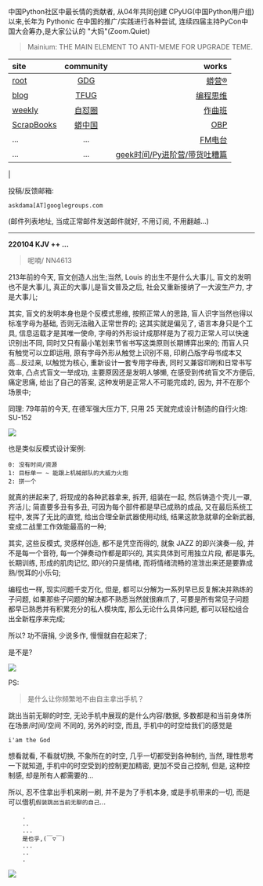 中国Python社区中最长情的贡献者, 从04年共同创建 CPyUG(中国Python用户组)以来,长年为 Pythonic 在中国的推广/实践进行各种尝试, 连续四届主持PyCon中国大会筹办,是大家公认的 "大妈"(Zoom.Quiet)

> Mainium: THE MAIN ELEMENT TO ANTI-MEME FOR UPGRADE TEME.

| site | community | works |
| :-----| :----: | ----: |
| [root](http://zoomquiet.io/) | [GDG](https://blog.zhgdg.org/) | [蟒营®](https://doc.101.camp/) |
| [blog](https://blog.zoomquiet.io/pages/zoomquiet.html) | [TFUG](http://zh.tfug.world/) | [编程思维](https://py.101.camp/) |
| [weekly](http://weekly.pychina.org/) | [自怼圈](https://du.101.camp/) | [作曲班](https://mu.101.camp/) |
| [ScrapBooks](https://zoomquiet.io/collection.html) | [蟒中国](https://pychina.org/) | [OBP](https://zoomquiet.io/obp/index.html) |
| ... | ... | [FM电台](https://fm.101.camp/) |
| ... | ... | [geek时间/Py进阶营/带货吐糟篇](https://fm.101.camp/2020/geek2py-dama.html) 
 |


投稿/反馈邮箱:

    askdama[AT]googlegroups.com

(邮件列表地址, 
当成正常邮件发送邮件就好, 不用订阅, 不用翻越...)




---------------------------------------------------
**220104 KJV ++ ...**

> 呢喃/ NN4613





213年前的今天, 盲文创造人出生;当然, Louis 的出生不是什么大事儿, 盲文的发明也不是大事儿, 真正的大事儿是盲文普及之后, 社会又重新接纳了一大波生产力, 才是大事儿;

其实, 盲文的发明本身也是个反模式思维, 按照正常人的思路, 盲人识字当然也得以标准字母为基础, 否则无法融入正常世界的; 这其实就是偏见了, 语言本身只是个工具, 信息运载才是其唯一使命, 字母的外形设计成那样是为了视力正常人可以快速识别出不同, 同时又只有最小笔划来节省书写这类原则长期博弈出来的; 而盲人只有触觉可以立即运用, 原有字母外形从触觉上识别不易, 印刷凸版字母书成本又高...反过来, 以触觉为核心, 重新设计一套专用字母表, 同时又兼容印刷和日常书写效率, 凸点式盲文一举成功, 主要原因还是发明人够懒, 在感受到传统盲文不方便后, 痛定思痛, 给出了自己的答案, 这种发明是正常人不可能完成的, 因为, 并不在那个场景中;

同理: 79年前的今天, 在德军强大压力下, 只用 25 天就完成设计制造的自行火炮: SU-152

![](https://ipic.zoomquiet.top/2022-01-03-zshot%202022-01-03%2010.19.51.jpg)

也是类似反模式设计案例:

    0: 没有时间/资源
    1: 目标单一 ~ 能跟上机械部队的大威力火炮
    2: 拼一个

就真的拼起来了, 将现成的各种武器拿来, 拆开, 组装在一起, 然后铸造个壳儿一罩, 齐活儿; 简直要多丑有多丑, 可因为每个部件都是早已成熟的成品, 又在最后系统工程中, 发挥了无比的直觉, 给出合理全新武器使用动线, 结果这款急就章的全新武器,变成二战里工作效能最高的一种;

其实, 这些反模式, 灵感样创造, 都不是凭空而得的, 就象 JAZZ 的即兴演奏一般, 并不是每一个音符, 每一个弹奏动作都是即兴的, 其实具体到可用独立片段, 都是事先, 长期训练, 形成的肌肉记忆, 即兴的只是情绪, 而将情绪流畅的渲泄出来还是要靠成熟/悦耳的小乐句;

编程也一样, 现实问题千变万化, 但是, 都可以分解为一系列早已反复解决并熟练的子问题, 如果那些子问题的解决都不熟悉当然就很麻爪了, 可要是所有常见子问题都早已熟悉并有积累充分的私人模块库, 那么无论什么具体问题, 都可以轻松组合出全新程序来完成;

所以? 功不唐捐, 少说多作, 慢慢就自在起来了;

是​不是?







![](https://ipic.zoomquiet.top/2022-01-03-zq42-today-card-2201.004.jpeg)




PS:
> 是什么让你频繁地不由自主拿出手机？

跳出当前无聊的时空,
无论手机中展现的是什么内容/数据,
多数都是和当前身体所在场景/时间/空间 不同的,
另外的时空,
而且, 手机中的时空给我们的感觉是

    i'am the God

想看就看, 不看就切换,
不象所在的时空, 几乎一切都受到各种制约,
当然,
理性思考一下就知道,
手机中的时空受到的控制更加精密, 更加不受自己控制,
但是, 这种控制感,
却是所有人都需要的...

所以, 
忍不住拿出手机来刷一刷,
并不是为了手机本身, 或是手机带来的一切,
而是可以借机`假装跳出当前无聊的自己`...



```
    .
    ..
    ...
    是也乎,(￣▽￣)
    ...
    ..
    .
```


![](http://ydlj.zoomquiet.top/ipic/2021-07-10-210701DU21-zip.jpg)

